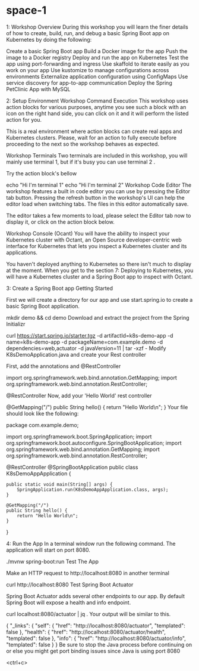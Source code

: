 # space-1

1: Workshop Overview
During this workshop you will learn the finer details of how to create, build, run, and debug a basic Spring Boot app on Kubernetes by doing the following:

Create a basic Spring Boot app
Build a Docker image for the app
Push the image to a Docker registry
Deploy and run the app on Kubernetes
Test the app using port-forwarding and ingress
Use skaffold to iterate easily as you work on your app
Use kustomize to manage configurations across environments
Externalize application configuration using ConfigMaps
Use service discovery for app-to-app communication
Deploy the Spring PetClinic App with MySQL

2: Setup Environment
Workshop Command Execution
This workshop uses action blocks for various purposes, anytime you see such a block with an icon on the right hand side, you can click on it and it will perform the listed action for you.

This is a real environment where action blocks can create real apps and Kubernetes clusters. Please, wait for an action to fully execute before proceeding to the next so the workshop behaves as expected.

Workshop Terminals
Two terminals are included in this workshop, you will mainly use terminal 1, but if it's busy you can use terminal 2 .

Try the action block's bellow

echo "Hi I'm terminal 1"
echo "Hi I'm terminal 2"
Workshop Code Editor
The workshop features a built in code editor you can use by pressing the Editor tab button. Pressing the refresh button in the workshop's UI can help the editor load when switching tabs. The files in this editor automatically save.

The editor takes a few moments to load, please select the Editor tab now to display it, or click on the action block below.

Workshop Console (Ocant)
You will have the ability to inspect your Kubernetes cluster with Octant, an Open Source developer-centric web interface for Kubernetes that lets you inspect a Kubernetes cluster and its applications.

You haven't deployed anything to Kubernetes so there isn't much to display at the moment. When you get to the section 7: Deploying to Kubernetes, you will have a Kubernetes cluster and a Spring Boot app to inspect with Octant.


3: Create a Spring Boot app
Getting Started

First we will create a directory for our app and use start.spring.io to create a basic Spring Boot application.

mkdir demo && cd demo
Download and extract the project from the Spring Initializr

curl https://start.spring.io/starter.tgz -d artifactId=k8s-demo-app -d name=k8s-demo-app -d packageName=com.example.demo -d dependencies=web,actuator -d javaVersion=11 | tar -xzf -
Modify K8sDemoApplication.java and create your Rest controller

First, add the annotations and @RestController

import org.springframework.web.bind.annotation.GetMapping;
import org.springframework.web.bind.annotation.RestController;

@RestController
Now, add your 'Hello World' rest controller

@GetMapping("/")
public String hello() {
    return "Hello World\n";
}
Your file should look like the following:

package com.example.demo;

import org.springframework.boot.SpringApplication;
import org.springframework.boot.autoconfigure.SpringBootApplication;
import org.springframework.web.bind.annotation.GetMapping;
import org.springframework.web.bind.annotation.RestController;

@RestController
@SpringBootApplication
public class K8sDemoAppApplication {

    public static void main(String[] args) {
        SpringApplication.run(K8sDemoAppApplication.class, args);
    }

    @GetMapping("/")
    public String hello() {
        return "Hello World\n";
    }
}

4: Run the App
In a terminal window run the following command. The application will start on port 8080.

./mvnw spring-boot:run
Test The App

Make an HTTP request to http://localhost:8080 in another terminal

curl http://localhost:8080
Test Spring Boot Actuator

Spring Boot Actuator adds several other endpoints to our app. By default Spring Boot will expose a health and info endpoint.

curl localhost:8080/actuator | jq .
Your output will be similar to this.

{
  "_links": {
    "self": {
      "href": "http://localhost:8080/actuator",
      "templated": false
    },
    "health": {
      "href": "http://localhost:8080/actuator/health",
      "templated": false
    },
    "info": {
      "href": "http://localhost:8080/actuator/info",
      "templated": false
    }
}
Be sure to stop the Java process before continuing on or else you might get port binding issues since Java is using port 8080

<ctrl+c>
